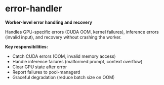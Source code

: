 # error-handler

**Worker-level error handling and recovery**

Handles GPU-specific errors (CUDA OOM, kernel failures), inference errors (invalid input), and recovery without crashing the worker.

**Key responsibilities:**
- Catch CUDA errors (OOM, invalid memory access)
- Handle inference failures (malformed prompt, context overflow)
- Clear GPU state after error
- Report failures to pool-managerd
- Graceful degradation (reduce batch size on OOM)